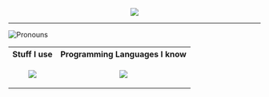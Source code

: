 <p align="center">
  <a href="https://git.io/typing-svg"><img src="https://readme-typing-svg.demolab.com?font=DynaPuff&pause=1000&color=7851F7&center=true&width=435&lines=Hello!"/></a>
</p>

----

<img alt='Pronouns' src='https://img.shields.io/endpoint?url=https://pronoundb.org/shields/0191d666-3690-7dda-a7dd-3fd920f0856c.json' />

<table>
  <tr>
    <th>Stuff I use</th>
    <th>Programming Languages I know</th>
  </tr>
  <tr>
    <td>
      <p align="center">
        <a href="https://skillicons.dev">
          <img src="https://go-skill-icons.vercel.app/api/icons?i=linux,blender,godot,unity,vscode,inkscape&perline=3" />
        </a>
      </p>
    </td>
    <td>
      <p align="center">
        <a href="https://skillicons.dev">
          <img src="https://go-skill-icons.vercel.app/api/icons?i=cpp,cs,java,godot&perline=3" />
        </a>
      </p>
    </td>
  </tr>
</table>
